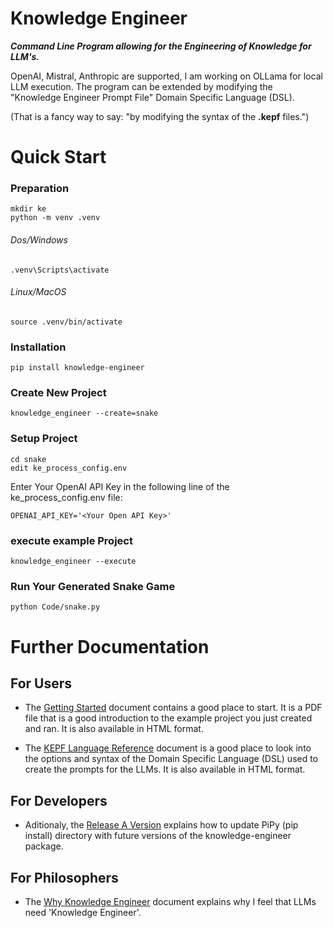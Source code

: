 # Knowledge Engineer

***Command Line Program allowing for the Engineering of Knowledge for LLM's.***



OpenAI, Mistral, Anthropic are supported, I am working on OLLama for local LLM execution. The program can be extended by modifying the "Knowledge Engineer Prompt File" Domain Specific Language (DSL).  

(That is a fancy way to say:  "by modifying the syntax of the **.kepf** files.")

# Quick Start
### Preparation
    mkdir ke
    python -m venv .venv

###### Dos/Windows
    .venv\Scripts\activate
###### Linux/MacOS
    source .venv/bin/activate
    
### Installation
    pip install knowledge-engineer

### Create New Project
    knowledge_engineer --create=snake

### Setup Project
    cd snake
    edit ke_process_config.env

Enter Your OpenAI API Key in the following line of the ke_process_config.env file:

    OPENAI_API_KEY='<Your Open API Key>'

### execute example Project
    knowledge_engineer --execute

### Run Your Generated Snake Game
    python Code/snake.py

# Further Documentation
## For Users

- The [Getting Started](Documentation/Getting%20Started/Getting%20Started.pdf) document contains a good place to start.  It is a PDF file that is a good introduction to the example project you just created and ran.  It is also available in HTML format.

- The [KEPF Language Reference](Documentation/KEPF%20Language%20Reference/KEPF%20Language%20Reference.md) document is a good place to look into the options and syntax of the Domain Specific Language (DSL) used to create the prompts for the LLMs.  It is also available in HTML format.


## For Developers
- Aditionaly, the [Release A Version](Documentation/Release%20A%20Version/Release%20A%20Version.md)  explains how to update PiPy (pip install) directory with future versions of the knowledge-engineer package.


## For Philosophers
- The [Why Knowledge Engineer](Documentation/Why%20Knowledge%20Engineer/Philosophy.md) document explains why I feel that LLMs need 'Knowledge Engineer'.

